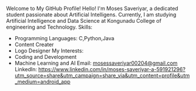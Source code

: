 Welcome to My GitHub Profile!
Hello! I'm Moses Saveriyar, a dedicated student passionate about Artificial Intelligens. Currently, I am studying Artificial Intelligence and Data Science at Kongunadu College of engineering and Technology.
Skills:
- Programming Languages: C,Python,Java
- Content Creater
- Logo Designer
My Interests:
- Coding and Development
- Machine Learning and AI
  Email: mosessaveriyar00204@gmail.com
  LinkedIn: https://www.linkedin.com/in/moses-saveriyar-a-591921296?utm_source=share&utm_campaign=share_via&utm_content=profile&utm_medium=android_app
  
